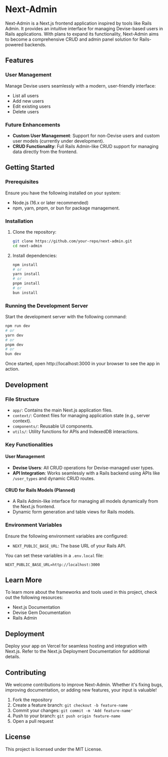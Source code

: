 # Next-Admin

Next-Admin is a Next.js frontend application inspired by tools like Rails Admin. It provides an intuitive interface for managing Devise-based users in Rails applications. With plans to expand its functionality, Next-Admin aims to become a comprehensive CRUD and admin panel solution for Rails-powered backends.

## Features

### User Management

Manage Devise users seamlessly with a modern, user-friendly interface:
* List all users
* Add new users
* Edit existing users
* Delete users

### Future Enhancements

* **Custom User Management**: Support for non-Devise users and custom user models (currently under development).
* **CRUD Functionality**: Full Rails Admin-like CRUD support for managing data directly from the frontend.

## Getting Started

### Prerequisites

Ensure you have the following installed on your system:
* Node.js (16.x or later recommended)
* npm, yarn, pnpm, or bun for package management.

### Installation

1. Clone the repository:
   ```bash
   git clone https://github.com/your-repo/next-admin.git
   cd next-admin
   ```

2. Install dependencies:
   ```bash
   npm install
   # or
   yarn install
   # or
   pnpm install
   # or
   bun install
   ```

### Running the Development Server

Start the development server with the following command:

```bash
npm run dev
# or
yarn dev
# or
pnpm dev
# or
bun dev
```

Once started, open http://localhost:3000 in your browser to see the app in action.

## Development

### File Structure
* `app/`: Contains the main Next.js application files.
* `context/`: Context files for managing application state (e.g., server context).
* `components/`: Reusable UI components.
* `utils/`: Utility functions for APIs and IndexedDB interactions.

### Key Functionalities

#### User Management
* **Devise Users**: All CRUD operations for Devise-managed user types.
* **API Integration**: Works seamlessly with a Rails backend using APIs like `/user_types` and dynamic CRUD routes.

#### CRUD for Rails Models (Planned)
* A Rails Admin-like interface for managing all models dynamically from the Next.js frontend.
* Dynamic form generation and table views for Rails models.

### Environment Variables

Ensure the following environment variables are configured:
* `NEXT_PUBLIC_BASE_URL`: The base URL of your Rails API.

You can set these variables in a `.env.local` file:

```env
NEXT_PUBLIC_BASE_URL=http://localhost:3000
```

## Learn More

To learn more about the frameworks and tools used in this project, check out the following resources:
* Next.js Documentation
* Devise Gem Documentation
* Rails Admin

## Deployment

Deploy your app on Vercel for seamless hosting and integration with Next.js.
Refer to the Next.js Deployment Documentation for additional details.

## Contributing

We welcome contributions to improve Next-Admin. Whether it's fixing bugs, improving documentation, or adding new features, your input is valuable!

1. Fork the repository
2. Create a feature branch: `git checkout -b feature-name`
3. Commit your changes: `git commit -m 'Add feature-name'`
4. Push to your branch: `git push origin feature-name`
5. Open a pull request

## License

This project is licensed under the MIT License.
